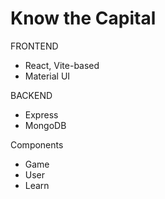 # Know the Capital

FRONTEND

- React, Vite-based
- Material UI

BACKEND

- Express
- MongoDB

Components

- Game
- User
- Learn
